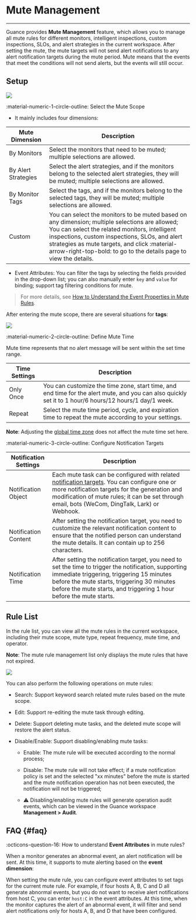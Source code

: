 # Mute Management
---

Guance provides **Mute Management** feature, which allows you to manage all mute rules for different monitors, intelligent inspections, custom inspections, SLOs, and alert strategies in the current workspace. After setting the mute, the mute targets will not send alert notifications to any alert notification targets during the mute period. Mute means that the events that meet the conditions will not send alerts, but the events will still occur.

## Setup

![](img/monitor07.png)

:material-numeric-1-circle-outline: Select the Mute Scope

- It mainly includes four dimensions:

| Mute Dimension | Description |
| --- | --- |
| By Monitors | Select the monitors that need to be muted; multiple selections are allowed. |
| By Alert Strategies | Select the alert strategies, and if the monitors belong to the selected alert strategies, they will be muted; multiple selections are allowed. |
| By Monitor Tags | Select the tags, and if the monitors belong to the selected tags, they will be muted; multiple selections are allowed. |
| Custom | You can select the monitors to be muted based on any dimension; multiple selections are allowed; <br/>You can select the related monitors, intelligent inspections, custom inspections, SLOs, and alert strategies as mute targets, and click :material-arrow-right-top-bold: to go to the details page to view the details. |

- Event Attributes: You can filter the tags by selecting the fields provided in the drop-down list; you can also manually enter `key` and `value` for binding; support tag filtering conditions for mute.

> For more details, see [How to Understand the Event Properties in Mute Rules](#faq).

After entering the mute scope, there are several situations for **tags**:

![](img/logic.png)

:material-numeric-2-circle-outline: Define Mute Time

Mute time represents that no alert message will be sent within the set time range.

| Time Settings | Description |
| --- | --- |
| Only Once | You can customize the time zone, start time, and end time for the alert mute, and you can also quickly set it to 1 hour/6 hours/12 hours/1 day/1 week. |
| Repeat | Select the mute time period, cycle, and expiration time to repeat the mute according to your settings. |

**Note**: Adjusting the [global time zone](../management/index.md#zone) does not affect the mute time set here.

:material-numeric-3-circle-outline: Configure Notification Targets

| Notification Settings | Description |
| --- | --- |
| Notification Object | Each mute task can be configured with related [notification targets](notify-object.md). You can configure one or more notification targets for the generation and modification of mute rules; it can be set through email, bots (WeCom, DingTalk, Lark) or Webhook. |
| Notification Content | After setting the notification target, you need to customize the relevant notification content to ensure that the notified person can understand the mute details. It can contain up to 256 characters. |
| Notification Time | After setting the notification target, you need to set the time to trigger the notification, supporting immediate triggering, triggering 15 minutes before the mute starts, triggering 30 minutes before the mute starts, and triggering 1 hour before the mute starts. |

## Rule List

In the rule list, you can view all the mute rules in the current workspace, including their mute scope, mute type, repeat frequency, mute time, and operator.

**Note**: The mute rule management list only displays the mute rules that have not expired.

![](img/monitor08.png)

You can also perform the following operations on mute rules:

- Search: Support keyword search related mute rules based on the mute scope. 

- Edit: Support re-editing the mute task through editing. 

- Delete: Support deleting mute tasks, and the deleted mute scope will restore the alert status. 

- Disable/Enable: Support disabling/enabling mute tasks:

    - Enable: The mute rule will be executed according to the normal process;
    
    - Disable: The mute rule will not take effect; if a mute notification policy is set and the selected "xx minutes" before the mute is started and the mute notification operation has not been executed, the notification will not be triggered;
    - :warning: Disabling/enabling mute rules will generate operation audit events, which can be viewed in the Guance workspace **Management > Audit**. 

## FAQ {#faq}

:octicons-question-16: How to understand **Event Attributes** in mute rules?

When a monitor generates an abnormal event, an alert notification will be sent. At this time, it supports to mute alerting based on the **event dimension**:

When setting the mute rule, you can configure event attributes to set tags for the current mute rule. For example, if four hosts A, B, C and D all generate abnormal events, but you do not want to receive alert notifications from host C, you can enter `host:C` in the event attributes. At this time, when the monitor captures the alert of an abnormal event, it will filter and send alert notifications only for hosts A, B, and D that have been configured.